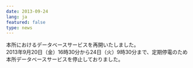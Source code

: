 ```yaml
---
date: 2013-09-24
lang: ja
featured: false
type: news
---
```

本所におけるデータベースサービスを再開いたしました。<br/>
2013年9月20日（金）16時30分から24日（火）9時30分まで、定期停電のため本所データベースサービスを停止しておりました。
